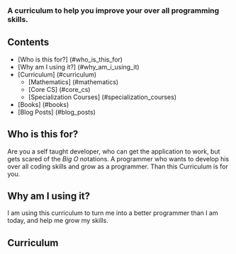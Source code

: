### A curriculum to help you improve your over all programming skills.

## Contents
- [Who is this for?] (#who_is_this_for)
- [Why am I using it?] (#why_am_i_using_it)
- [Curriculum] (#curriculum)
	- [Mathematics] (#mathematics)
	- [Core CS] (#core_cs)
	- [Specialization Courses] (#specialization_courses)
- [Books] (#books)
- [Blog Posts] (#blog_posts)

## Who is this for? <a id="who_is_this_for"></a>
Are you a self taught developer, who can get the application to work, but gets scared of the _Big O_ notations. A programmer who wants to develop his over all coding skills and grow as a programmer. Than this Curriculum is for you.


## Why am I using it? <a id="why_am_i_using_it"></a>
I am using this curriculum to turn me into a better programmer than I am today, and help me grow my skills.


## Curriculum <a id="curriculum"></a>